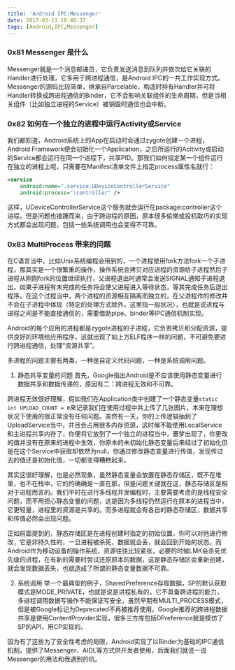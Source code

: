 ```yaml
---
title: 'Android IPC:Messenger'
date: 2017-03-13 18:48:37
tags: [Android,IPC,Messenger]
---
```


### 0x81 Messenger 是什么
Messenger就是一个消息邮递员，它负责发送消息到队列并依次给它关联的Handler进行处理，它多用于跨进程通信，是Android IPC的一共工作实现方式。Messenger的源码比较简单，继承自Parcelable，构造时持有Handler并可将Handler转换成跨进程通信的Binder，它不会影响关联组件的生命周期，但是当相关组件（比如独立进程的Service）被销毁时通信也会中断。

### 0x82 如何在一个独立的进程中运行Activity或Service
我们都知道，Android系统上的App在启动时会通过zygote创建一个进程，Android Framework便会初始化一个Application，之后所运行的Acitivity或启动的Service都会运行在同一个进程下，共享PID。那我们如何指定某一个组件运行在独立的进程上呢，只需要在Manifest清单文件上指定process属性名就行：
```XML
<service
    android:name=".service.UDeviceControllerService"
    android:process=":controller" />
```
这样，UDeviceControllerService这个服务就会运行在package:controller这个进程。但是问题也接踵而来，由于跨进程的原因，原本很多偷懒或投机取巧的实现方式都会出现问题，包括一些系统调用也会变得不可靠。

### 0x83 MultiProcess 带来的问题
在C语言当中，比如Unix系统编程会用到的，一个进程使用fork方法fork一个子进程，那其实是一个很繁重的操作，操作系统会拷贝对应进程的资源给子进程然后子进程从刚刚fork的位置继续执行，父进程退出时通常会发送SIGNAL通知子进程退出，如果子进程有未完成的任务将会使父进程进入等待状态，等其完成任务后退出程序。在这个过程当中，两个进程的资源相互隔离而独立的，在父进程作的修改并不会在子进程中体现（特定的处理方式除外，这里指一般状况），也就是说进程与进程之间是不能直接通信的，需要借助pipe、binder等IPC通信机制实现。

Android的每个应用的进程都是zygote进程的子进程，它负责拷贝和分配资源，提供良好的环境给应用程序，这就出现了如上方ELF程序一样的问题，不可避免要进行跨进程通信，处理“资源共享”。

多进程的问题主要有两类，一种是自定义代码问题，一种是系统调用问题。

1. 静态共享变量的问题
首先，Google指出Android是不应该使用静态变量进行数据共享和数据传递的，原因有二：跨进程无效和不可靠。

跨进程无效很好理解，假如我们在Application类中创建了一个静态变量`static int UPLOAD_COUNT = 0`来记录我们在使用过程中共上传了几张图片，本来在理想状况下使用的很正常没有任何问题。突然有一天，你的上传逻辑抽到了UploadService当中，并且会占用很多内存资源，这时候不能使用LocalService和主进程共享内存了，你便将它放到了一个独立的进程当中，噩梦出现了，你更改的值并没有在原来的进程中生效，你原本的未初始化静态变量后来经过了初始化但是在这个Service中获取却依然为null，你通过修改静态变量进行传值，发现传过去的值还是初始化值，一切都变得糟糕起来。

其实这很好理解，也是必然现象，虽然静态变量会放置在静态存储区，既不在堆里，也不在栈中，它的的确确是一直在那，但是问题关键就在这，静态存储区是相对于进程而言的。我们平时在进行多线程并发编程时，主要需要考虑的是线程安全问题，而不用担心静态变量的问题，这是因为多线程仍然运行在原本的进程当中，它更轻量，进程里的资源是共享的。而多进程就会有各自的静态存储区，数据共享和传值必然会出现问题。

正如前面提到的，静态存储区是在进程创建时指定的初始位置，你可以对他进行修改，它是非持久性的，一旦进程被杀死，数据就会丢，就会回到开始的状态。而Android作为移动设备的操作系统，资源往往比较紧张，必要的时候LMK会杀死优先级的进程，在有新的需要时尝试还原原本的数据，这是静态存储区会重新创建，就会发现数据丢失，也就造成了所谓的静态变量数据不可靠。

2. 系统调用
举一个最典型的例子，SharedPreference存取数据，SP的默认获取模式是MODE_PRIVATE，也就是说是进程私有的，它不具备跨进程的能力，多进程调用数据写操作不能保证写安全，虽然早期有MULTI_PROCESS模式，但是被Google标记为Deprecated不再被推荐使用。Google推荐的跨进程数据共享是使用ContentProvider实现，很多三方库包括DPreference就是模仿了SP的API，用CP实现的。

因为有了这些为了安全性考虑的局限，Android实现了以Binder为基础的IPC通信机制，提供了Messenger、AIDL等方式供开发者使用，后面我们就说一说Messenger的用法和我遇到的坑。
